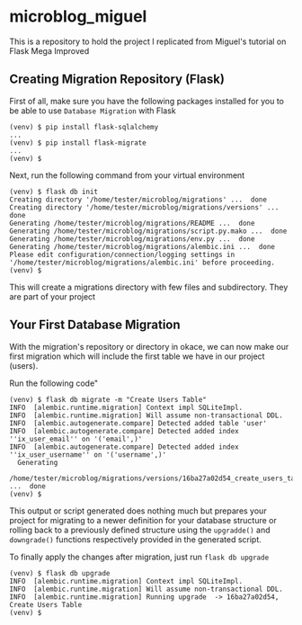 # microblog_miguel
This is a repository to hold the project I replicated from Miguel's tutorial on Flask Mega Improved

## Creating Migration Repository (Flask)

First of all, make sure you have the following packages installed for you to be able to use `Database Migration` with Flask

```shell
(venv) $ pip install flask-sqlalchemy
...
(venv) $ pip install flask-migrate
...
(venv) $
```

Next, run the following command from your virtual environment

```shell
(venv) $ flask db init
Creating directory '/home/tester/microblog/migrations' ...  done
Creating directory '/home/tester/microblog/migrations/versions' ...  done
Generating /home/tester/microblog/migrations/README ...  done
Generating /home/tester/microblog/migrations/script.py.mako ...  done
Generating /home/tester/microblog/migrations/env.py ...  done
Generating /home/tester/microblog/migrations/alembic.ini ...  done
Please edit configuration/connection/logging settings in
'/home/tester/microblog/migrations/alembic.ini' before proceeding.
(venv) $
```

This will create a migrations directory with few files and subdirectory. They are part of your project

## Your First Database Migration

With the migration's repository or directory in okace, we can now make our first migration which will include the first table we have in our project (users).

Run the following code"

```shell
(venv) $ flask db migrate -m "Create Users Table"
INFO  [alembic.runtime.migration] Context impl SQLiteImpl.
INFO  [alembic.runtime.migration] Will assume non-transactional DDL.
INFO  [alembic.autogenerate.compare] Detected added table 'user'
INFO  [alembic.autogenerate.compare] Detected added index ''ix_user_email'' on '('email',)'
INFO  [alembic.autogenerate.compare] Detected added index ''ix_user_username'' on '('username',)'
  Generating
  /home/tester/microblog/migrations/versions/16ba27a02d54_create_users_table.py ...  done
(venv) $
```

This output or script generated does nothing much but prepares your project for migrating to a newer definition for your database structure or rolling back to a previously defined structure using the `upgradde()` and `downgrade()` functions respectively provided in the generated script.

To finally apply the changes after migration, just run `flask db upgrade`

```shell
(venv) $ flask db upgrade
INFO  [alembic.runtime.migration] Context impl SQLiteImpl.
INFO  [alembic.runtime.migration] Will assume non-transactional DDL.
INFO  [alembic.runtime.migration] Running upgrade  -> 16ba27a02d54, Create Users Table
(venv) $
```